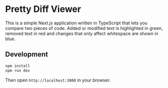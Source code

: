 # Pretty Diff Viewer

This is a simple Next.js application written in TypeScript that lets you compare two pieces of code. Added or modified text is highlighted in green, removed text in red and changes that only affect whitespace are shown in blue.

## Development

```bash
npm install
npm run dev
```

Then open `http://localhost:3000` in your browser.
